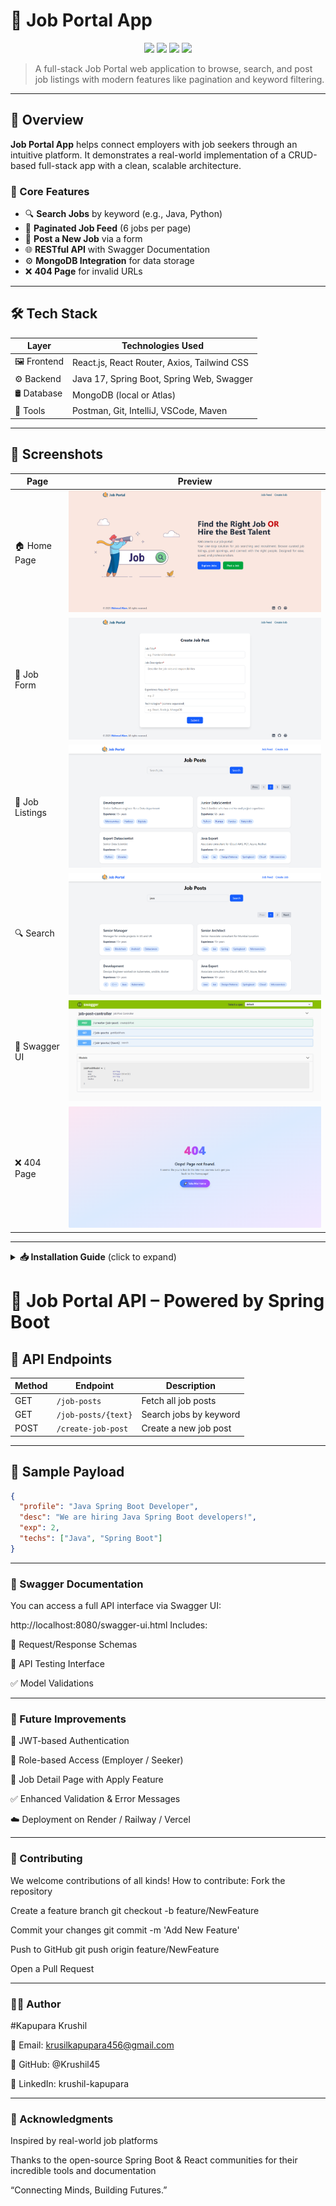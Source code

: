 # 💼 Job Portal App

<p align="center">
  <img src="https://img.shields.io/badge/Frontend-React-blue?style=for-the-badge&logo=react" />
  <img src="https://img.shields.io/badge/Backend-SpringBoot-brightgreen?style=for-the-badge&logo=springboot" />
  <img src="https://img.shields.io/badge/Database-MongoDB-green?style=for-the-badge&logo=mongodb" />
  <img src="https://img.shields.io/badge/Status-%20Developed-orange?style=for-the-badge&logo=progress" />
</p>

> A full-stack Job Portal web application to browse, search, and post job listings with modern features like pagination and keyword filtering.

---

## 🚀 Overview

**Job Portal App** helps connect employers with job seekers through an intuitive platform. It demonstrates a real-world implementation of a CRUD-based full-stack app with a clean, scalable architecture.

### 🧩 Core Features

- 🔍 **Search Jobs** by keyword (e.g., Java, Python)
- 📄 **Paginated Job Feed** (6 jobs per page)
- 📝 **Post a New Job** via a form
- 🌐 **RESTful API** with Swagger Documentation
- ⚙️ **MongoDB Integration** for data storage
- ❌ **404 Page** for invalid URLs

---

## 🛠️ Tech Stack

| Layer         | Technologies Used                        |
|---------------|-------------------------------------------|
| 🖼 Frontend    | React.js, React Router, Axios, Tailwind CSS |
| ⚙ Backend     | Java 17, Spring Boot, Spring Web, Swagger |
| 🛢 Database    | MongoDB (local or Atlas)                 |
| 🧪 Tools       | Postman, Git, IntelliJ, VSCode, Maven    |

---

## 📸 Screenshots

| Page | Preview |
|------|---------|
| 🏠 Home Page | ![Home](https://github.com/Mahmud-Alam/spring-boot-job-portal-app/blob/main/screenshots/01.png) |
| 📝 Job Form | ![Create](https://github.com/Mahmud-Alam/spring-boot-job-portal-app/blob/main/screenshots/02.png) |
| 💼 Job Listings | ![List](https://github.com/Mahmud-Alam/spring-boot-job-portal-app/blob/main/screenshots/03.png) |
| 🔍 Search | ![Search](https://github.com/Mahmud-Alam/spring-boot-job-portal-app/blob/main/screenshots/04.png) |
| 🧪 Swagger UI | ![Swagger](https://github.com/Mahmud-Alam/spring-boot-job-portal-app/blob/main/screenshots/05.png) |
| ❌ 404 Page | ![404](https://github.com/Mahmud-Alam/spring-boot-job-portal-app/blob/main/screenshots/06.png) |

---

<details>
<summary><strong>📥 Installation Guide</strong> (click to expand)</summary>

### 🔧 Prerequisites

- Java 17+
- Node.js & npm
- MongoDB (local or Atlas)

---

### 🔙 Backend Setup

```bash
# Clone the repo
git clone https://github.com/Krushil45/job-portal-app.git
cd job-portal-app/backend

---

### ✏️ Edit your MongoDB config inside application.properties:

<properties>
spring.application.name=job-portal
spring.data.mongodb.uri=mongodb://localhost:27017/job_portal_db
spring.data.mongodb.database=job_portal_db

# Run the backend
./mvnw spring-boot:run

### 📍 Backend runs on: http://localhost:8080

```
🌐 Frontend Setup

```bash
cd ../frontend
npm install
npm run dev

### 📍 Frontend runs on: http://localhost:5173
```
</details>

# 💼 Job Portal API – Powered by Spring Boot

## 📘 API Endpoints

| Method | Endpoint              | Description                    |
|--------|------------------------|--------------------------------|
| GET    | `/job-posts`          | Fetch all job posts            |
| GET    | `/job-posts/{text}`   | Search jobs by keyword         |
| POST   | `/create-job-post`    | Create a new job post          |

---

## 🔧 Sample Payload

```json
{
  "profile": "Java Spring Boot Developer",
  "desc": "We are hiring Java Spring Boot developers!",
  "exp": 2,
  "techs": ["Java", "Spring Boot"]
}
```

---

### 🧪 Swagger Documentation
You can access a full API interface via Swagger UI:

http://localhost:8080/swagger-ui.html
Includes:

📄 Request/Response Schemas

🧪 API Testing Interface

✅ Model Validations

---

### 🔮 Future Improvements
🔐 JWT-based Authentication

👥 Role-based Access (Employer / Seeker)

🧾 Job Detail Page with Apply Feature

✅ Enhanced Validation & Error Messages

☁️ Deployment on Render / Railway / Vercel

---

### 🤝 Contributing
We welcome contributions of all kinds!
How to contribute:
  Fork the repository

Create a feature branch
  git checkout -b feature/NewFeature

Commit your changes
  git commit -m 'Add New Feature'

Push to GitHub
  git push origin feature/NewFeature

Open a Pull Request


---

### 👨‍💻 Author
#Kapupara Krushil

📧 Email: krusilkapupara456@gmail.com

🔗 GitHub: @Krushil45

🔗 LinkedIn: krushil-kapupara


---

### 🙌 Acknowledgments
Inspired by real-world job platforms

Thanks to the open-source Spring Boot & React communities for their incredible tools and documentation

“Connecting Minds, Building Futures.”
